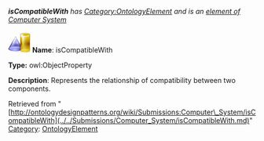 ___isCompatibleWith__ has [Category:OntologyElement](../../Category/OntologyElement.md "Category:OntologyElement") and is an [element of](../../Property/ElementOf.md "Property:ElementOf") [Computer System](../../Submissions/Computer_System.md "Submissions:Computer System")_


  




[![ObjectProperty](../../images/thumb/c/c3/ObjectProperty.gif/45px-ObjectProperty.gif)](../../Image/ObjectProperty.gif.md "ObjectProperty")
__Name__: isCompatibleWith 


__Type:__ owl:ObjectProperty 


__Description__: Represents the relationship of compatibility between two components. 





Retrieved from "[http://ontologydesignpatterns.org/wiki/Submissions:Computer\_System/isCompatibleWith](../../Submissions/Computer_System/isCompatibleWith.md)"
 [Category](http://ontologydesignpatterns.org/wiki/Special:Categories "Special:Categories"): [OntologyElement](../../Category/OntologyElement.md "Category:OntologyElement")